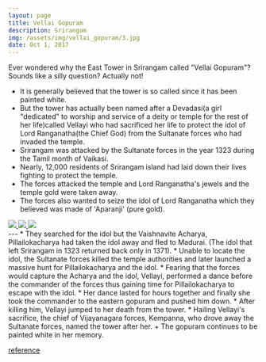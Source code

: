 ```yaml
---
layout: page
title: Vellai Gopuram
description: Srirangam
img: /assets/img/vellai_gopuram/3.jpg
date: Oct 1, 2017
---
```

Ever wondered why the East Tower in Srirangam called "Vellai Gopuram"?
Sounds like a silly question? Actually not!

* It is generally believed that the tower is so called since it has been painted white.
* But the tower has actually been named after a Devadasi(a girl "dedicated" to worship and service of a deity or temple for the rest of her life)called Vellayi who had sacrificed her life to protect the idol of Lord Ranganatha(the Chief God) from the Sultanate forces who had invaded the temple.
* Srirangam was attacked by the Sultanate forces in the year 1323 during the Tamil month of Vaikasi.
* Nearly, 12,000 residents of Srirangam island had laid down their lives fighting to protect the temple.
* The forces attacked the temple and Lord Ranganatha's jewels and the temple gold were taken away.
* The forces also wanted to seize the idol of Lord Ranganatha which they believed was made of 'Aparanji' (pure gold).


<div class="img_row">
    <a data-fancybox="gallery" href="{{ site.baseurl }}/assets/img/vellai_gopuram/1.jpg">
        <img class="col one left" src="{{ site.baseurl }}/assets/img/vellai_gopuram/1.jpg" />
    </a>
    <a data-fancybox="gallery" href="{{ site.baseurl }}/assets/img/vellai_gopuram/2.jpg">
        <img class="col one left" src="{{ site.baseurl }}/assets/img/vellai_gopuram/2.jpg" />
    </a>
    <a data-fancybox="gallery" href="{{ site.baseurl }}/assets/img/vellai_gopuram/3.jpg">
        <img class="col one left" src="{{ site.baseurl }}/assets/img/vellai_gopuram/3.jpg" />
    </a>
</div>
---
* They searched for the idol but the Vaishnavite Acharya, Pillailokacharya had taken the idol away and fled to Madurai. (The idol that left Srirangam in 1323 returned back only in 1371).
* Unable to locate the idol, the Sultanate forces killed the temple authorities and later launched a massive hunt for Pillailokacharya and the idol.
* Fearing that the forces would capture the Acharya and the idol, Vellayi, performed a dance before the commander of the forces thus gaining time for Pillailokacharya to escape with the idol.
* Her dance lasted for hours together and finally she took the commander to the eastern gopuram and pushed him down.
* After killing him, Vellayi jumped to her death from the tower.
* Hailing Vellayi's sacrifice, the chief of Vijayanagara forces, Kempanna, who drove away the Sultanate forces, named the tower after her.
+ The gopuram continues to be painted white in her memory.

<a href = "http://hindu.com" > reference </a>


